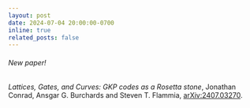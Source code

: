 ```yaml
---
layout: post
date: 2024-07-04 20:00:00-0700
inline: true
related_posts: false
---
```


###### New paper! 

*Lattices, Gates, and Curves: GKP codes as a Rosetta stone*, Jonathan Conrad, Ansgar G. Burchards and Steven T. Flammia, [arXiv:2407.03270](https://arxiv.org/abs/arXiv:2407.03270).

